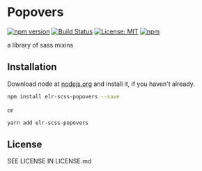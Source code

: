 # Popovers

[![npm version](http://img.shields.io/npm/v/elr-scss-popovers.svg)](https://www.npmjs.org/package/elr-scss-popovers)
[![Build Status](https://github.com/elr-scss-popovers/workflows/CI/badge.svg)](https://github.com/elr-scss-popovers/actions?workflow=CI)
[![License: MIT](https://img.shields.io/badge/License-MIT-yellow.svg)](https://opensource.org/licenses/MIT)
[![npm](https://img.shields.io/npm/dm/elr-scss-popovers.svg?style=flat)](https://npmjs.com/package/elr-scss-popovers)

a library of sass mixins

## Installation

Download node at [nodejs.org](http://nodejs.org) and install it, if you haven't already.

```sh
npm install elr-scss-popovers --save
```

or

```sh
yarn add elr-scss-popovers
```

## License

SEE LICENSE IN LICENSE.md
